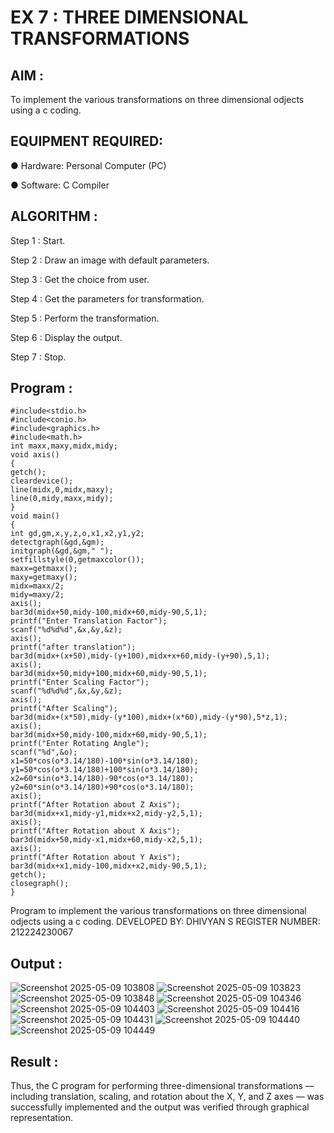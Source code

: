 # EX 7 : THREE DIMENSIONAL TRANSFORMATIONS

## AIM :
 
 To implement the various transformations on three dimensional odjects using a c coding.

## EQUIPMENT REQUIRED:

●	Hardware: Personal Computer (PC)

●	Software: C Compiler

## ALGORITHM :


   Step 1 : Start.

   Step 2 : Draw an image with default parameters.

   Step 3 : Get the choice from user.

   Step 4 : Get the parameters for transformation.

   Step 5 : Perform the transformation.

   Step 6 : Display the output.

   Step 7 : Stop.

## Program :
```
#include<stdio.h> 
#include<conio.h> 
#include<graphics.h> 
#include<math.h> 
int maxx,maxy,midx,midy; 
void axis() 
{ 
getch(); 
cleardevice(); 
line(midx,0,midx,maxy); 
line(0,midy,maxx,midy); 
} 
void main() 
{ 
int gd,gm,x,y,z,o,x1,x2,y1,y2; 
detectgraph(&gd,&gm); 
initgraph(&gd,&gm," "); 
setfillstyle(0,getmaxcolor()); 
maxx=getmaxx(); 
maxy=getmaxy(); 
midx=maxx/2; 
midy=maxy/2; 
axis(); 
bar3d(midx+50,midy-100,midx+60,midy-90,5,1); 
printf("Enter Translation Factor"); 
scanf("%d%d%d",&x,&y,&z); 
axis(); 
printf("after translation"); 
bar3d(midx+(x+50),midy-(y+100),midx+x+60,midy-(y+90),5,1); 
axis(); 
bar3d(midx+50,midy+100,midx+60,midy-90,5,1); 
printf("Enter Scaling Factor"); 
scanf("%d%d%d",&x,&y,&z); 
axis(); 
printf("After Scaling"); 
bar3d(midx+(x*50),midy-(y*100),midx+(x*60),midy-(y*90),5*z,1); 
axis(); 
bar3d(midx+50,midy-100,midx+60,midy-90,5,1); 
printf("Enter Rotating Angle"); 
scanf("%d",&o); 
x1=50*cos(o*3.14/180)-100*sin(o*3.14/180); 
y1=50*cos(o*3.14/180)+100*sin(o*3.14/180); 
x2=60*sin(o*3.14/180)-90*cos(o*3.14/180); 
y2=60*sin(o*3.14/180)+90*cos(o*3.14/180); 
axis(); 
printf("After Rotation about Z Axis"); 
bar3d(midx+x1,midy-y1,midx+x2,midy-y2,5,1); 
axis(); 
printf("After Rotation about X Axis"); 
bar3d(midx+50,midy-x1,midx+60,midy-x2,5,1); 
axis(); 
printf("After Rotation about Y Axis"); 
bar3d(midx+x1,midy-100,midx+x2,midy-90,5,1); 
getch(); 
closegraph(); 
}
```
Program to implement the various transformations on three dimensional odjects using a c coding.
DEVELOPED BY: DHIVYAN S
REGISTER NUMBER: 212224230067
## Output :
![Screenshot 2025-05-09 103808](https://github.com/user-attachments/assets/dad1baf7-85f6-4e54-b769-a44677db6ec1)
![Screenshot 2025-05-09 103823](https://github.com/user-attachments/assets/d0a86bee-647f-4df5-a3a5-f966e4107b56)
![Screenshot 2025-05-09 103848](https://github.com/user-attachments/assets/a705e28a-b9ec-4585-9d15-ebb47d39adc0)
![Screenshot 2025-05-09 104346](https://github.com/user-attachments/assets/722897b2-3737-4b52-b74a-c4c1e27fe3fa)
![Screenshot 2025-05-09 104403](https://github.com/user-attachments/assets/820a2f60-0fa1-4cfe-99c4-85a0cba6a4a5)
![Screenshot 2025-05-09 104416](https://github.com/user-attachments/assets/0d73a384-6aca-4625-91d8-7b062014b0c9)
![Screenshot 2025-05-09 104431](https://github.com/user-attachments/assets/7feebe42-0acc-46cd-9cc0-2c5367791ae2)
![Screenshot 2025-05-09 104440](https://github.com/user-attachments/assets/5e4eccd1-a3e3-4f3f-98e5-43e6ac817962)
![Screenshot 2025-05-09 104449](https://github.com/user-attachments/assets/e858bebb-cbac-4e02-a6b7-852edce0738c)

## Result :
Thus, the C program for performing three-dimensional transformations — including translation, scaling, and rotation about the X, Y, and Z axes — was successfully implemented and the output was verified through graphical representation.
